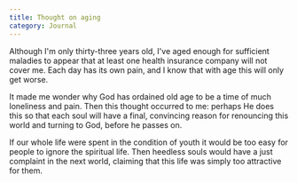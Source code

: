 ```yaml
---
title: Thought on aging
category: Journal
---
```


Although I'm only thirty-three years old, I've aged enough for
sufficient maladies to appear that at least one health insurance company
will not cover me.  Each day has its own pain, and I know that with age
this will only get worse.

It made me wonder why God has ordained old age to be a time of much
loneliness and pain.  Then this thought occurred to me: perhaps He does
this so that each soul will have a final, convincing reason for
renouncing this world and turning to God, before he passes on.

If our whole life were spent in the condition of youth it would be too
easy for people to ignore the spiritual life.  Then heedless souls would
have a just complaint in the next world, claiming that this life was
simply too attractive for them.


